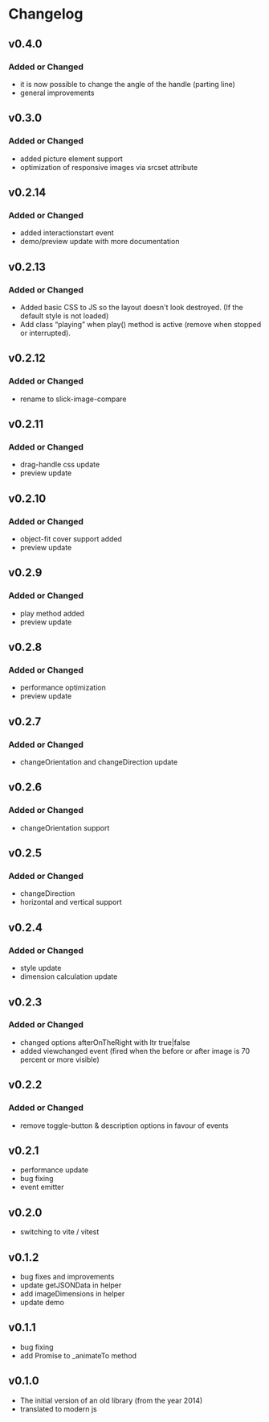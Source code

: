# Changelog

## v0.4.0
### Added or Changed
- it is now possible to change the angle of the handle (parting line)
- general improvements

## v0.3.0
### Added or Changed
- added picture element support
- optimization of responsive images via srcset attribute

## v0.2.14
### Added or Changed
- added interactionstart event
- demo/preview update with more documentation

## v0.2.13
### Added or Changed
- Added basic CSS to JS so the layout doesn't look destroyed.
(If the default style is not loaded)
- Add class “playing” when play() method is active (remove when stopped or interrupted).

## v0.2.12
### Added or Changed
- rename to slick-image-compare

## v0.2.11
### Added or Changed
- drag-handle css update
- preview update

## v0.2.10
### Added or Changed
- object-fit cover support added
- preview update

## v0.2.9
### Added or Changed
- play method added
- preview update

## v0.2.8
### Added or Changed
- performance optimization
- preview update

## v0.2.7
### Added or Changed
- changeOrientation and changeDirection update

## v0.2.6
### Added or Changed
- changeOrientation support

## v0.2.5
### Added or Changed
- changeDirection
- horizontal and vertical support

## v0.2.4
### Added or Changed
- style update
- dimension calculation update

## v0.2.3
### Added or Changed
- changed options afterOnTheRight with ltr true|false
- added viewchanged event (fired when the before or after image is 70 percent or more visible)

## v0.2.2
### Added or Changed
- remove toggle-button & description options in favour of events

## v0.2.1
- performance update
- bug fixing
- event emitter

## v0.2.0
- switching to vite / vitest

## v0.1.2
- bug fixes and improvements
- update getJSONData in helper
- add imageDimensions in helper
- update demo

## v0.1.1
- bug fixing
- add Promise to _animateTo method

## v0.1.0
- The initial version of an old library (from the year 2014)
- translated to modern js
